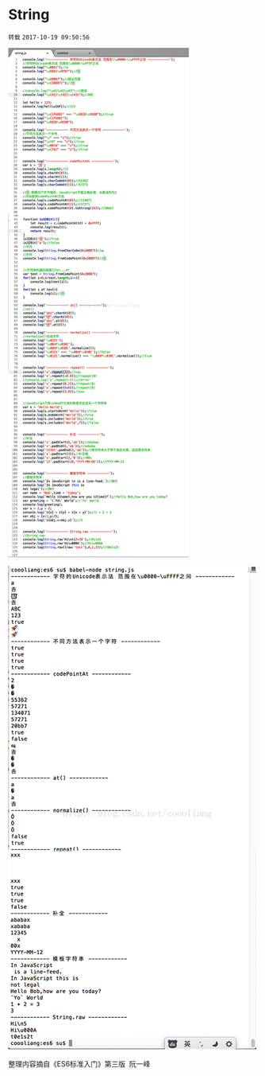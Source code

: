 # String

`转载` `2017-10-19 09:50:56`

![./figures/20171019101936846](./1.png)

![./figures/20171019101952949](./2.png)
 
整理内容摘自《ES6标准入门》第三版  阮一峰 
